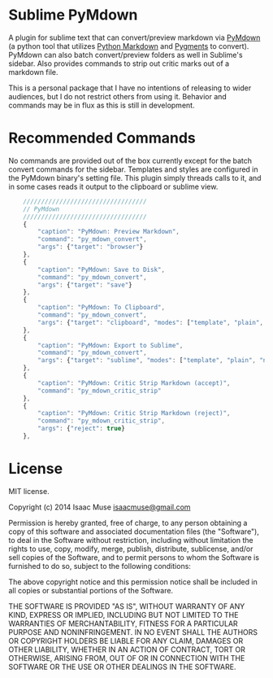 Sublime PyMdown
===============
A plugin for sublime text that can convert/preview markdown via [PyMdown](https://github.com/facelessuser/PyMdown) (a python tool that utilizes [Python Markdown](https://pythonhosted.org/Markdown/) and [Pygments](http://pygments.org/) to convert).  PyMdown can also batch convert/preview folders as well in Sublime's sidebar.  Also provides commands to strip out critic marks out of a markdown file.

This is a personal package that I have no intentions of releasing to wider audiences, but I do not restrict others from using it.  Behavior and commands may be in flux as this is still in development.

# Recommended Commands
No commands are provided out of the box currently except for the batch convert commands for the sidebar.  Templates and styles are configured in the PyMdown binary's setting file.  This plugin simply threads calls to it, and in some cases reads it output to the clipboard or sublime view.

```javascript
    //////////////////////////////////
    // PyMdown
    //////////////////////////////////
    {
        "caption": "PyMdown: Preview Markdown",
        "command": "py_mdown_convert",
        "args": {"target": "browser"}
    },
    {
        "caption": "PyMdown: Save to Disk",
        "command": "py_mdown_convert",
        "args": {"target": "save"}
    },
    {
        "caption": "PyMdown: To Clipboard",
        "command": "py_mdown_convert",
        "args": {"target": "clipboard", "modes": ["template", "plain", "no_template"]}
    },
    {
        "caption": "PyMdown: Export to Sublime",
        "command": "py_mdown_convert",
        "args": {"target": "sublime", "modes": ["template", "plain", "no_template"]}
    },
    {
        "caption": "PyMdown: Critic Strip Markdown (accept)",
        "command": "py_mdown_critic_strip"
    },
    {
        "caption": "PyMdown: Critic Strip Markdown (reject)",
        "command": "py_mdown_critic_strip",
        "args": {"reject": true}
    },
```

# License
MIT license.

Copyright (c) 2014 Isaac Muse <isaacmuse@gmail.com>

Permission is hereby granted, free of charge, to any person obtaining a copy of this software and associated documentation files (the "Software"), to deal in the Software without restriction, including without limitation the rights to use, copy, modify, merge, publish, distribute, sublicense, and/or sell copies of the Software, and to permit persons to whom the Software is furnished to do so, subject to the following conditions:

The above copyright notice and this permission notice shall be included in all copies or substantial portions of the Software.

THE SOFTWARE IS PROVIDED "AS IS", WITHOUT WARRANTY OF ANY KIND, EXPRESS OR IMPLIED, INCLUDING BUT NOT LIMITED TO THE WARRANTIES OF MERCHANTABILITY, FITNESS FOR A PARTICULAR PURPOSE AND NONINFRINGEMENT. IN NO EVENT SHALL THE AUTHORS OR COPYRIGHT HOLDERS BE LIABLE FOR ANY CLAIM, DAMAGES OR OTHER LIABILITY, WHETHER IN AN ACTION OF CONTRACT, TORT OR OTHERWISE, ARISING FROM, OUT OF OR IN CONNECTION WITH THE SOFTWARE OR THE USE OR OTHER DEALINGS IN THE SOFTWARE.
